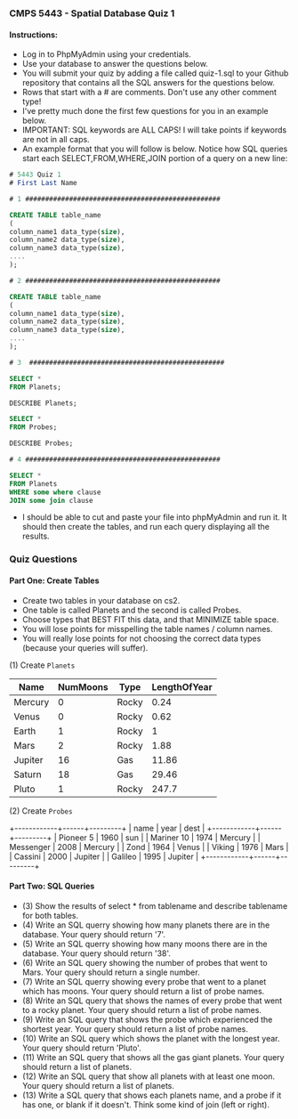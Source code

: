 ### CMPS 5443 - Spatial Database Quiz 1

#### Instructions:

- Log in to PhpMyAdmin using your credentials.
- Use your database to answer the questions below.
- You will submit your quiz by adding a file called quiz-1.sql to your Github repository that contains all the SQL answers for the questions below.
- Rows that start with a # are comments. Don't use any other comment type!
- I've pretty much done the first few questions for you in an example below.
- IMPORTANT: SQL keywords are ALL CAPS! I will take points if keywords are not in all caps.
- An example format that you will follow is below. Notice how SQL queries start each SELECT,FROM,WHERE,JOIN portion of a query on a new line:

```sql
# 5443 Quiz 1
# First Last Name

# 1 #################################################

CREATE TABLE table_name
(
column_name1 data_type(size),
column_name2 data_type(size),
column_name3 data_type(size),
....
);

# 2 #################################################

CREATE TABLE table_name
(
column_name1 data_type(size),
column_name2 data_type(size),
column_name3 data_type(size),
....
);

# 3  #################################################

SELECT * 
FROM Planets;

DESCRIBE Planets;

SELECT * 
FROM Probes;

DESCRIBE Probes;

# 4 #################################################

SELECT *
FROM Planets
WHERE some where clause
JOIN some join clause

```
- I should be able to cut and paste your file into phpMyAdmin and run it. It should then create the tables, and run each query displaying all the results.

### Quiz Questions

#### Part One: Create Tables

- Create two tables in your database on cs2.
- One table is called Planets and the second is called Probes.
- Choose types that BEST FIT this data, and that MINIMIZE table space.
- You will lose points for misspelling the table names / column names.
- You will really lose points for not choosing the correct data types (because your queries will suffer).

(1) Create `Planets`

| Name	    | NumMoons	| Type	 | LengthOfYear |
|-----------|-----------|--------|--------------|
| Mercury   |	0       | Rocky  | 0.24         |
| Venus	    | 0	        | Rocky  | 0.62         |
| Earth	    | 1	        | Rocky  | 1            |
| Mars      | 2         | Rocky  | 1.88         |
| Jupiter	| 16        | Gas	 | 11.86        |
| Saturn	| 18        | Gas	 | 29.46        |
| Pluto	    | 1	        | Rocky	 | 247.7        |

(2) Create `Probes`

+------------+------+---------+
| name       | year | dest    |
+------------+------+---------+
| Pioneer 5  | 1960 | sun     |
| Mariner 10 | 1974 | Mercury |
| Messenger  | 2008 | Mercury |
| Zond       | 1964 | Venus   |
| Viking     | 1976 | Mars    |
| Cassini    | 2000 | Jupiter |
| Galileo    | 1995 | Jupiter |
+------------+------+---------+

#### Part Two: SQL Queries

- (3) Show the results of select * from tablename and describe tablename for both tables.
- (4) Write an SQL querry showing how many planets there are in the database. Your query should return '7'.
- (5) Write an SQL querry showing how many moons there are in the database. Your query should return '38'.
- (6) Write an SQL query showing the number of probes that went to Mars. Your query should return a single number.
- (7) Write an SQL querry showing every probe that went to a planet which has moons. Your query should return a list of probe names.
- (8) Write an SQL query that shows the names of every probe that went to a rocky planet. Your query should return a list of probe names.
- (9) Write an SQL query that shows the probe which experienced the shortest year. Your query should return a list of probe names.
- (10) Write an SQL query which shows the planet with the longest year. Your query should return 'Pluto'.
- (11) Write an SQL query that shows all the gas giant planets. Your query should return a list of planets.
- (12) Write an SQL query that show all planets with at least one moon. Your query should return a list of planets.
- (13) Write a SQL query that shows each planets name, and a probe if it has one, or blank if it doesn't. Think some kind of join (left or right).
